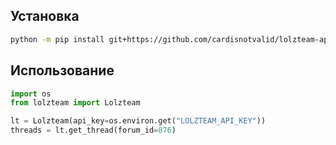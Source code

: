 ## Установка

```sh
python -m pip install git+https://github.com/cardisnotvalid/lolzteam-api.git
```

## Использование

```python
import os
from lolzteam import Lolzteam

lt = Lolzteam(api_key=os.environ.get("LOLZTEAM_API_KEY"))
threads = lt.get_thread(forum_id=876)
```
